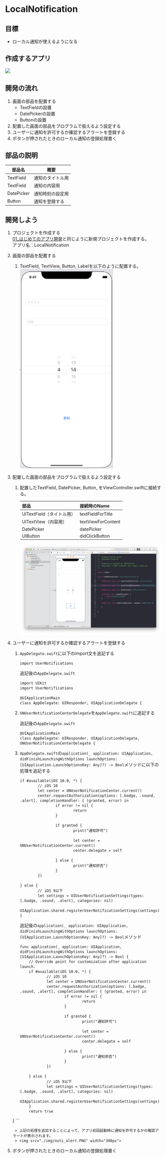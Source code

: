 # LocalNotification

## 目標
- ローカル通知が使えるようになる

## 作成するアプリ  
<img src="./img/TextFieldViewAndButton.gif" width="300px">

## 開発の流れ

1. 画面の部品を配置する
	- TextFieldの設置
	- DatePickerの設置
	- Buttonの設置
2. 配置した画面の部品をプログラムで扱えるよう設定する
3. ユーザーに通知を許可するか確認するアラートを登録する
4. ボタンが押されたときのローカル通知の登録処理書く

## 部品の説明

|部品名|概要|
|---|---|
| TextField |通知のタイトル用|
| TextField |通知の内容用|
| DatePicker |通知時刻の設定用|
| Button |通知を登録する|

## 開発しよう

1. プロジェクトを作成する  
	[01_はじめてのアプリ開発](./01_はじめてのアプリ開発.md)と同じように新規プロジェクトを作成する。  
	アプリ名：LocalNotification
	
2. 画面の部品を配置する
	1. TextField, TextView, Button, Labelを以下のように配置する。  
		<img src="./img/set_item_notifi.png" width="300px">

3. 配置した画面の部品をプログラムで扱えるよう設定する
	1. 配置したTextField, DatePicker, Button, をViewController.swiftに接続する。

		|部品|接続時のName|
		|---|---|
		|UITextField（タイトル用）|textFieldForTitle|
		|UITextView（内容用）|textViewForContent|
		|DatePicker|datePicker|
		|UIButton|didClickButton|

		![Swiftロゴ](./img/connect_item_noti.png)

3. ユーザーに通知を許可するか確認するアラートを登録する
	1. ```AppDelegate.swift```に以下のimport文を追記する

		```
		import UserNotifications
		```

		追記後の```AppDelegate.swift```

		```
		import UIKit
		import UserNotifications

		@UIApplicationMain
		class AppDelegate: UIResponder, UIApplicationDelegate {
		```

	2. ```UNUserNotificationCenterDelegate```を```AppDelegate.swift```に追記する

		追記後の```AppDelegate.swift```

		```
		@UIApplicationMain
		class AppDelegate: UIResponder, UIApplicationDelegate, UNUserNotificationCenterDelegate {
		```

	3. ```AppDelegate.swift```の```application(_ application: UIApplication, didFinishLaunchingWithOptions launchOptions: [UIApplication.LaunchOptionsKey: Any]?) -> Bool```メソッドに以下の処理を追記する

		```
		if #available(iOS 10.0, *) {
				// iOS 10
				let center = UNUserNotificationCenter.current()
				center.requestAuthorization(options: [.badge, .sound, .alert], completionHandler: { (granted, error) in
						if error != nil {
								return
						}
						
						if granted {
								print("通知許可")
								
								let center = UNUserNotificationCenter.current()
								center.delegate = self
								
						} else {
								print("通知拒否")
						}
				})
				
		} else {
				// iOS 9以下
				let settings = UIUserNotificationSettings(types: [.badge, .sound, .alert], categories: nil)
				UIApplication.shared.registerUserNotificationSettings(settings)
		}
		```

		追記後の```application(_ application: UIApplication, didFinishLaunchingWithOptions launchOptions: [UIApplication.LaunchOptionsKey: Any]?) -> Bool```メソッド

		```
		func application(_ application: UIApplication, didFinishLaunchingWithOptions launchOptions: [UIApplication.LaunchOptionsKey: Any]?) -> Bool {
			// Override point for customization after application launch.
			if #available(iOS 10.0, *) {
					// iOS 10
					let center = UNUserNotificationCenter.current()
					center.requestAuthorization(options: [.badge, .sound, .alert], completionHandler: { (granted, error) in
							if error != nil {
									return
							}
							
							if granted {
									print("通知許可")
									
									let center = UNUserNotificationCenter.current()
									center.delegate = self
									
							} else {
									print("通知拒否")
							}
					})
					
			} else {
					// iOS 9以下
					let settings = UIUserNotificationSettings(types: [.badge, .sound, .alert], categories: nil)
					UIApplication.shared.registerUserNotificationSettings(settings)
			}
			return true
    }
		```

		> 上記の処理を追加することによって、アプリ初回起動時に通知を許可するかの確認アラートが表示されます。  
		> <img src="./img/noti_alert.PNG" width="300px">

4. ボタンが押されたときのローカル通知の登録処理書く